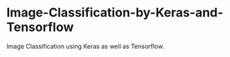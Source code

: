 # Image-Classification-by-Keras-and-Tensorflow
Image Classification using Keras as well as Tensorflow.
